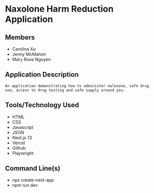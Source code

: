 # Naxolone Harm Reduction Application

## Members

- Carolina Xu
- Jenny McMahon
- Mary Rose Nguyen

## Application Description

```
An application demonstrating how to administer naloxone, safe drug use, access to drug testing and safe supply around you.

```

## Tools/Technology Used

- HTML
- CSS
- Javascript
- JSON
- Next.js 13
- Vercel
- Github
- Playwright

## Command Line(s)

- npx create-next-app
- npm run dev

